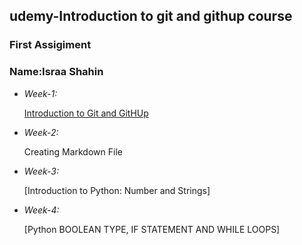 ## udemy-Introduction to git and githup course
### First Assigiment

### Name:Israa Shahin

* _Week-1:_

    [Introduction to Git and GitHUp](https://github.com/Israashahin/Facoders.git)

 * _Week-2:_

    Creating Markdown File
    
 * _Week-3:_
     
     [Introduction to Python: Number and Strings]
     
  
  * _Week-4:_
  
      [Python BOOLEAN TYPE, IF STATEMENT AND WHILE LOOPS]
     
